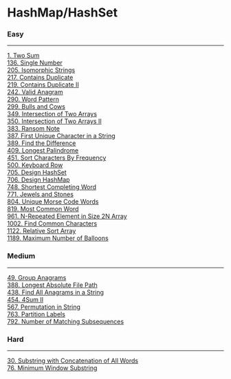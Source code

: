 # HashMap/HashSet

### Easy
---
[1. Two Sum](solutions/0001-Two%20Sum.md)</br>
[136. Single Number](solutions/0136-Single%20Number.md)</br>
[205. Isomorphic Strings](solutions/0205-Isomorphic%20Strings.md)</br>
[217. Contains Duplicate](solutions/0217-Contains%20Duplicate.md)</br>
[219. Contains Duplicate II](solutions/0219-Contains%20Duplicate%20II.md)</br>
[242. Valid Anagram](solutions/0242-Valid%20Anagram.md)</br>
[290. Word Pattern](solutions/0290-Word%20Pattern.md)</br>
[299. Bulls and Cows](solutions/0299-Bulls%20and%20Cows.md)</br>
[349. Intersection of Two Arrays](solutions/0349-Intersection%20of%20Two%20Arrays.md)</br>
[350. Intersection of Two Arrays II](solutions/0350-Intersection%20of%20Two%20Arrays%20II.md)</br>
[383. Ransom Note](solutions/0383-Ransom%20Note.md)</br>
[387. First Unique Character in a String](solutions/0387-First%20Unique%20Character%20in%20a%20String.md)</br>
[389. Find the Difference](solutions/0389-Find%20the%20Difference.md)</br>
[409. Longest Palindrome](solutions/0409-Longest%20Palindrome.md)</br>
[451. Sort Characters By Frequency](solutions/0451-Sort%20Characters%20By%20Frequency.md)</br>
[500. Keyboard Row](solutions/0500-Keyboard%20Row.md)</br>
[705. Design HashSet](solutions/0705-Design%20HashSet.md)</br>
[706. Design HashMap](solutions/0706-Design%20HashMap.md)</br>
[748. Shortest Completing Word](solutions/0748-Shortest%20Completing%20Word.md)</br>
[771. Jewels and Stones](solutions/0771-Jewels%20and%20Stones.md)</br>
[804. Unique Morse Code Words](solutions/0804-Unique%20Morse%20Code%20Words.md)</br>
[819. Most Common Word](solutions/0819-Most%20Common%20Word.md)</br>
[961. N-Repeated Element in Size 2N Array](solutions/0961-N-Repeated%20Element%20in%20Size%202N%20Array.md)</br>
[1002. Find Common Characters](solutions/1002-Find%20Common%20Characters.md)</br>
[1122. Relative Sort Array](solutions/1122-Relative%20Sort%20Array.md)</br>
[1189. Maximum Number of Balloons](solutions/1189-Maximum%20Number%20of%20Balloons.md)</br>

### Medium
---
[49. Group Anagrams](solutions/0049-Group%20Anagrams.md)</br>
[388. Longest Absolute File Path](solutions/0388-Longest%20Absolute%20File%20Path.md)</br>
[438. Find All Anagrams in a String](solutions/0438-Find%20All%20Anagrams%20in%20a%20String.md)</br>
[454. 4Sum II](solutions/0454-4Sum%20II.md)</br>
[567. Permutation in String](solutions/0567-Permutation%20in%20String.md)</br>
[763. Partition Labels](solutions/0763-Partition%20Labels.md)</br>
[792. Number of Matching Subsequences](solutions/0792-Number%20of%20Matching%20Subsequences.md)</br>

### Hard
---
[30. Substring with Concatenation of All Words](solutions/0030-Substring%20with%20Concatenation%20of%20All%20Words.md)</br>
[76. Minimum Window Substring](solutions/0076-Minimum%20Window%20Substring.md)</br>